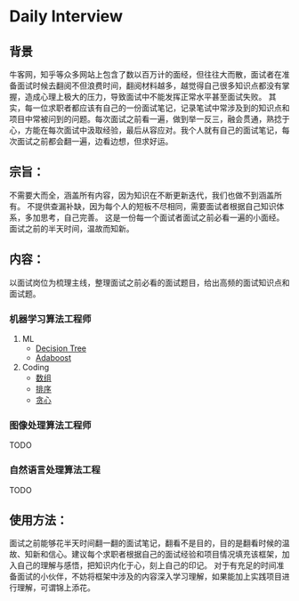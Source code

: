 # Daily Interview

## 背景

牛客网，知乎等众多网站上包含了数以百万计的面经，但往往大而散，面试者在准备面试时候去翻阅不但浪费时间，翻阅材料越多，越觉得自己很多知识点都没有掌握，造成心理上极大的压力，导致面试中不能发挥正常水平甚至面试失败。
其实，每一位求职者都应该有自己的一份面试笔记，记录笔试中常涉及到的知识点和项目中常被问到的问题。每次面试之前看一遍，做到举一反三，融会贯通，熟捻于心，方能在每次面试中汲取经验，最后从容应对。我个人就有自己的面试笔记，每次面试之前都会翻一遍，边看边想，但求好运。
## 宗旨：
不需要大而全，涵盖所有内容，因为知识在不断更新迭代，我们也做不到涵盖所有。
不提供查漏补缺，因为每个人的短板不尽相同，需要面试者根据自己知识体系，多加思考，自己完善。
这是一份每一个面试者面试之前必看一遍的小面经。面试之前的半天时间，温故而知新。

## 内容：
以面试岗位为梳理主线，整理面试之前必看的面试题目，给出高频的面试知识点和面试题。
### 机器学习算法工程师
1. ML
   + [Decision Tree](./machine-learning/DecisionTree.md)
   + [Adaboost](./machine-learning/Adaboost.md)
2. Coding
   + [数组](./coding/Array.md)
   + [排序](./coding/sort.md)
   + [贪心](./coding/greedy.md) 

### 图像处理算法工程师
TODO
### 自然语言处理算法工程
TODO

## 使用方法：
面试之前能够花半天时间翻一翻的面试笔记，翻看不是目的，目的是翻看时候的温故、知新和信心。建议每个求职者根据自己的面试经验和项目情况填充该框架，加入自己的理解与感悟，把知识内化于心，刻上自己的印记。
对于有充足的时间准备面试的小伙伴，不妨将框架中涉及的内容深入学习理解，如果能加上实践项目进行理解，可谓锦上添花。


